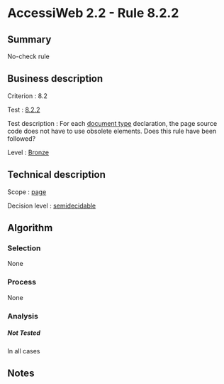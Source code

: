 # AccessiWeb 2.2 - Rule 8.2.2

## Summary

No-check rule

## Business description

Criterion : 8.2

Test :
[8.2.2](http://www.accessiweb.org/index.php/accessiweb-22-english-version.html#test-8.2.2)

Test description : For each [document
type](http://www.accessiweb.org/index.php/glossary-76.html#mDTD)
declaration, the page source code does not have to use obsolete
elements. Does this rule have been followed?

Level : [Bronze](/en/category/rules-design/accessiweb-11/level/bronze)

## Technical description

Scope : [page](/en/category/rules-design/accessiweb-11/scope/page)

Decision level :
[semidecidable](/en/category/rules-design/accessiweb-11/decision-level/semidecidable)

## Algorithm

### Selection

None

### Process

None

### Analysis

##### Not Tested

In all cases

## Notes


